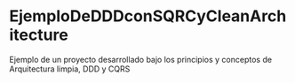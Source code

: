 # EjemploDeDDDconSQRCyCleanArchitecture
Ejemplo de un proyecto desarrollado bajo los principios y conceptos de Arquitectura limpia, DDD y CQRS
